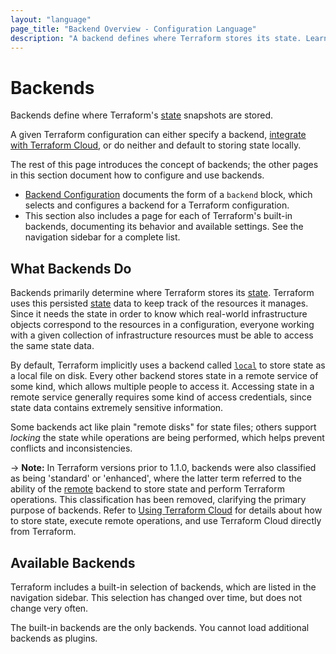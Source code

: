 ```yaml
---
layout: "language"
page_title: "Backend Overview - Configuration Language"
description: "A backend defines where Terraform stores its state. Learn about how backends work."
---
```


# Backends

Backends define where Terraform's [state](/docs/language/state/index.html) snapshots are stored.

A given Terraform configuration can either specify a backend,
[integrate with Terraform Cloud](/docs/language/settings/terraform-cloud.html),
or do neither and default to storing state locally.

The rest of this page introduces the concept of backends; the other pages in
this section document how to configure and use backends.

- [Backend Configuration](/docs/language/settings/backends/configuration.html) documents the form
  of a `backend` block, which selects and configures a backend for a
  Terraform configuration.
- This section also includes a page for each of Terraform's built-in backends,
  documenting its behavior and available settings. See the navigation sidebar
  for a complete list.

## What Backends Do

Backends primarily determine where Terraform stores its [state](/docs/language/state/index.html).
Terraform uses this persisted [state](/docs/language/state/index.html) data to keep track of the
resources it manages. Since it needs the state in order to know which real-world infrastructure
objects correspond to the resources in a configuration, everyone working with a given collection of
infrastructure resources must be able to access the same state data.

By default, Terraform implicitly uses a backend called
[`local`](/docs/language/settings/backends/local.html) to store state as a local file on disk.
Every other backend stores state in a remote service of some kind, which allows multiple people to
access it. Accessing state in a remote service generally requires some kind of access credentials,
since state data contains extremely sensitive information.

Some backends act like plain "remote disks" for state files; others support
_locking_ the state while operations are being performed, which helps prevent
conflicts and inconsistencies.

-> **Note:** In Terraform versions prior to 1.1.0, backends were also classified as being 'standard'
or 'enhanced', where the latter term referred to the ability of the
[remote](/docs/language/settings/backends/remote.html) backend to store state and perform
Terraform operations. This classification has been removed, clarifying the primary purpose of
backends. Refer to [Using Terraform Cloud](/docs/cli/cloud/index.html) for details about how to
store state, execute remote operations, and use Terraform Cloud directly from Terraform.

## Available Backends

Terraform includes a built-in selection of backends, which are listed in the
navigation sidebar. This selection has changed over time, but does not change
very often.

The built-in backends are the only backends. You cannot load additional backends
as plugins.


